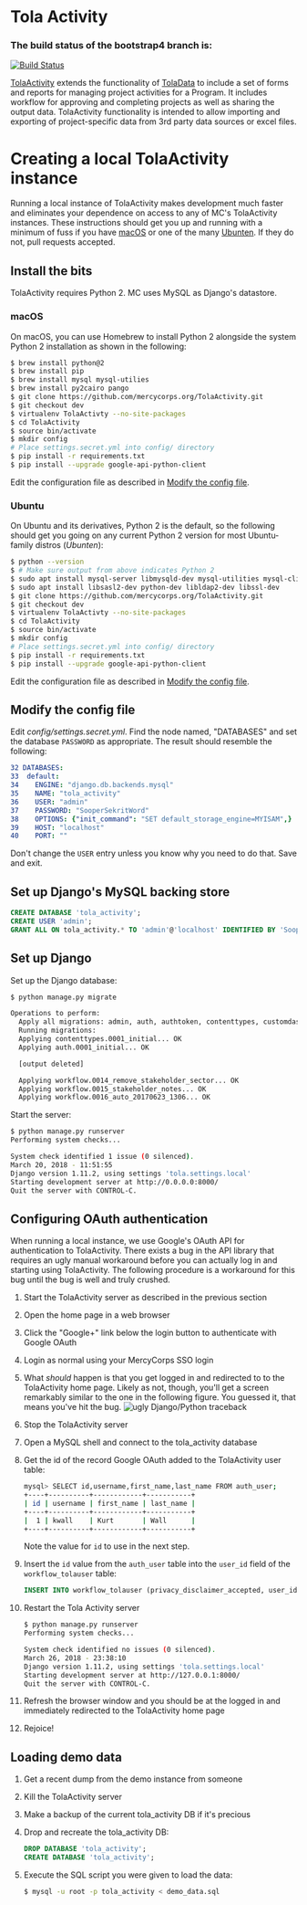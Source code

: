 # Tola Activity
### The build status of the bootstrap4 branch is:
[![Build Status](https://travis-ci.org/mercycorps/TolaActivity.svg?branch=bootstrap4)](https://travis-ci.org/mercycorps/TolaActivity)

[TolaActivity](http://www.github.com/toladata/TolaActivity) extends
the functionality of [TolaData](https://www.toladata.com/) to include a
set of forms and reports for managing project activities for a Program. It
includes workflow for approving and completing projects as well as sharing
the output data. TolaActivity functionality is intended to allow importing
and exporting of project-specific data from 3rd party data sources or
excel files.

# Creating a local TolaActivity instance

Running a local instance of TolaActivity makes development much faster and
eliminates your dependence on access to any of MC's TolaActivity instances.
These instructions should get you up and running with a minimum of fuss if
you have [macOS](#macos) or one of the many [Ubunten](#ubuntu). If they do
not, pull requests accepted.

## Install the bits

TolaActivity requires Python 2. MC uses MySQL as Django's datastore.

### macOS

On macOS, you can use Homebrew to install Python 2 alongside the system
Python 2 installation as shown in the following:

```bash
$ brew install python@2
$ brew install pip
$ brew install mysql mysql-utilies
$ brew install py2cairo pango
$ git clone https://github.com/mercycorps.org/TolaActivity.git
$ git checkout dev
$ virtualenv TolaActivty --no-site-packages
$ cd TolaActivity
$ source bin/activate
$ mkdir config
# Place settings.secret.yml into config/ directory
$ pip install -r requirements.txt
$ pip install --upgrade google-api-python-client
```

Edit the configuration file as described in
[Modify the config file](#modify-the-config-file).

### Ubuntu

On Ubuntu and its derivatives, Python 2 is the default, so the
following should get you going on any current Python 2 version for most
Ubuntu-family distros (_Ubunten_):

```bash
$ python --version
$ # Make sure output from above indicates Python 2
$ sudo apt install mysql-server libmysqld-dev mysql-utilities mysql-client
$ sudo apt install libsasl2-dev python-dev libldap2-dev libssl-dev
$ git clone https://github.com/mercycorps.org/TolaActivity.git
$ git checkout dev
$ virtualenv TolaActivty --no-site-packages
$ cd TolaActivity
$ source bin/activate
$ mkdir config
# Place settings.secret.yml into config/ directory
$ pip install -r requirements.txt
$ pip install --upgrade google-api-python-client
```

Edit the configuration file as described in
[Modify the config file](#modify-the-config-file).

## Modify the config file

Edit _config/settings.secret.yml_. Find the node named, "DATABASES" and set the 
database `PASSWORD` as appropriate. The result should resemble the following:

```yaml
32 DATABASES:
33  default:
34    ENGINE: "django.db.backends.mysql"
35    NAME: "tola_activity"
36    USER: "admin"
37    PASSWORD: "SooperSekritWord"
38    OPTIONS: {"init_command": "SET default_storage_engine=MYISAM",}
39    HOST: "localhost"
40    PORT: ""
```

Don't change the `USER` entry unless you know why you need
to do that. Save and exit.

## Set up Django's MySQL backing store

```sql
CREATE DATABASE 'tola_activity';
CREATE USER 'admin';
GRANT ALL ON tola_activity.* TO 'admin'@'localhost' IDENTIFIED BY 'SooperSekritWord';
```

## Set up Django

Set up the Django database:

```bash
$ python manage.py migrate

Operations to perform:
  Apply all migrations: admin, auth, authtoken, contenttypes, customdashboard, formlibrary, indicators, reports, sessions, sites, social_django, workflow
  Running migrations:
  Applying contenttypes.0001_initial... OK
  Applying auth.0001_initial... OK

  [output deleted]

  Applying workflow.0014_remove_stakeholder_sector... OK
  Applying workflow.0015_stakeholder_notes... OK
  Applying workflow.0016_auto_20170623_1306... OK
```

Start the server:

```bash
$ python manage.py runserver
Performing system checks...

System check identified 1 issue (0 silenced).
March 20, 2018 - 11:51:55
Django version 1.11.2, using settings 'tola.settings.local'
Starting development server at http://0.0.0.0:8000/
Quit the server with CONTROL-C.
```

## Configuring OAuth authentication

When running a local instance, we use Google's OAuth API for
authentication to TolaActivity. There exists a bug in the API library
that requires an ugly manual workaround before you can actually log in
and starting using TolaActivity. The following procedure is a workaround
for this bug until the bug is well and truly crushed.

1. Start the TolaActivity server as described in the previous section
1. Open the home page in a web browser
1. Click the "Google+" link below the login button to authenticate with
   Google OAuth 
1. Login as normal using your MercyCorps SSO login
1. What _should_ happen is that you get logged in and redirected to
   to the TolaActivity home page. Likely as not, though, you'll get
   a screen remarkably similar to the one in the following figure.
   You guessed it, that means you've hit the bug.
   ![ugly Django/Python traceback](docs/oauth_error.png)
1. Stop the TolaActivity server
1. Open a MySQL shell and connect to the tola_activity database
1. Get the id of the record Google OAuth added to the TolaActivity
   user table:

    ```bash
    mysql> SELECT id,username,first_name,last_name FROM auth_user;
    +----+----------+------------+-----------+
    | id | username | first_name | last_name |
    +----+----------+------------+-----------+
    |  1 | kwall    | Kurt       | Wall      |
    +----+----------+------------+-----------+
    ```
    
    Note the value for `id` to use in the next step.

1. Insert the `id` value from the `auth_user` table into the `user_id` field
   of the `workflow_tolauser` table:

    ```sql
    INSERT INTO workflow_tolauser (privacy_disclaimer_accepted, user_id) VALUES (1,1);
    ```

1. Restart the Tola Activity server

    ```bash
    $ python manage.py runserver
    Performing system checks...

    System check identified no issues (0 silenced).
    March 26, 2018 - 23:38:10
    Django version 1.11.2, using settings 'tola.settings.local'
    Starting development server at http://127.0.0.1:8000/
    Quit the server with CONTROL-C.
    ```

1. Refresh the browser window and you should be at the logged in and immediately
   redirected to the TolaActivity home page
1. Rejoice!

## Loading demo data

1. Get a recent dump from the demo instance from someone
1. Kill the TolaActivity server
1. Make a backup of the current tola_activity DB if it's precious
1. Drop and recreate the tola_activity DB:

   ```sql
   DROP DATABASE 'tola_activity';
   CREATE DATABASE 'tola_activity';
   ```

1. Execute the SQL script you were given to load the data:

   ```bash
   $ mysql -u root -p tola_activity < demo_data.sql
   ```

